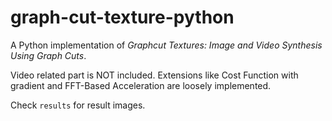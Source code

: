# graph-cut-texture-python

A Python implementation of *Graphcut Textures: Image and Video Synthesis Using Graph Cuts*.

Video related part is NOT included.
Extensions like Cost Function with gradient and FFT-Based Acceleration are loosely implemented.

Check `results` for result images.
